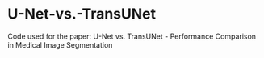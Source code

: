 # U-Net-vs.-TransUNet
Code used for the paper: U-Net vs. TransUNet - Performance Comparison in Medical Image Segmentation
